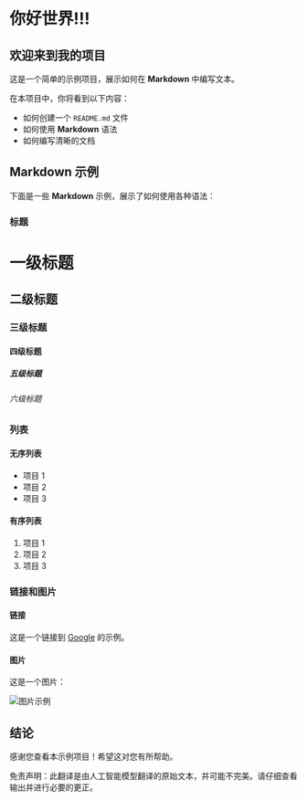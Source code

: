 # 你好世界!!!

## 欢迎来到我的项目

这是一个简单的示例项目，展示如何在 **Markdown** 中编写文本。

在本项目中，你将看到以下内容：

- 如何创建一个 `README.md` 文件
- 如何使用 **Markdown** 语法
- 如何编写清晰的文档

## Markdown 示例

下面是一些 **Markdown** 示例，展示了如何使用各种语法：

### 标题

# 一级标题
## 二级标题
### 三级标题
#### 四级标题
##### 五级标题
###### 六级标题

### 列表

#### 无序列表

- 项目 1
- 项目 2
- 项目 3

#### 有序列表

1. 项目 1
2. 项目 2
3. 项目 3

### 链接和图片

#### 链接

这是一个链接到 [Google](https://www.google.com/) 的示例。

#### 图片

这是一个图片：

![图片示例](https://www.google.com/images/branding/googlelogo/2x/googlelogo_color_272x92dp.png)

## 结论

感谢您查看本示例项目！希望这对您有所帮助。


免责声明：此翻译是由人工智能模型翻译的原始文本，并可能不完美。请仔细查看输出并进行必要的更正。